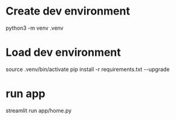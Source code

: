 # Create dev environment
python3 -m venv .venv

# Load dev environment
source .venv/bin/activate
pip install -r requirements.txt --upgrade

# run app
streamlit run app/home.py

